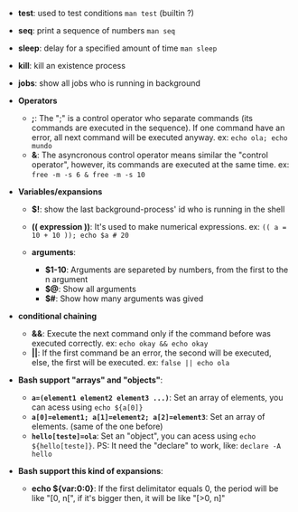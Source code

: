 * **test**: used to test conditions `man test` (builtin ?)
* **seq**: print a sequence of numbers `man seq`
* **sleep**: delay for a specified amount of time `man sleep`
* **kill**: kill an existence process
* **jobs**: show all jobs who is running in background

* **Operators**
    * **;**: The ";" is a control operator who separate commands (its commands are executed in the sequence). If one command have an error, all next command will be executed anyway. ex: `echo ola; echo mundo`
    * **&**: The asyncronous control operator means similar the "control operator", however, its commands are executed at the same time. ex: `free -m -s 6 & free -m -s 10`

* **Variables/expansions**
    * **$!**: show the last background-process' id who is running in the shell

    * **(( expression ))**: It's used to make numerical expressions. ex: `(( a = 10 + 10 )); echo $a # 20` 

    * **arguments**: 
        * **$1-10**: Arguments are separeted by numbers, from the first to the n argument
        * **$@**: Show all arguments
        * **$#**: Show how many arguments was gived

* **conditional chaining**
    * **&&**: Execute the next command only if the command before was executed correctly. ex: `echo okay && echo okay`
    * **||**: If the first command be an error, the second will be executed, else, the first will be executed. ex: `false || echo ola`



* **Bash support "arrays" and "objects"**:
    *   **`a=(element1 element2 element3 ...)`**: Set an array of elements, you can acess using `echo ${a[0]}`
    *   **`a[0]=element1; a[1]=element2; a[2]=element3`**: Set an array of elements. (same of the one before)
    *   **`hello[teste]=ola`**: Set an "object", you can acess using `echo ${hello[teste]}`. PS: It need the "declare" to work, like: `declare -A hello`

* **Bash support this kind of expansions**:
    * **echo ${var:0:0}**: If the first delimitator equals 0, the period will be like "[0, n[", if it's bigger then, it will be like "[>0, n]"



